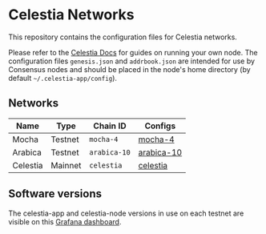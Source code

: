 # Celestia Networks

This repository contains the configuration files for Celestia networks.

Please refer to the [Celestia Docs](https://docs.celestia.org) for guides on running your own node. The configuration files `genesis.json` and `addrbook.json` are intended for use by Consensus nodes and should be placed in the node's home directory (by default `~/.celestia-app/config`).

## Networks

| Name     | Type    | Chain ID     | Configs                    |
|----------|---------|--------------|----------------------------|
| Mocha    | Testnet | `mocha-4`    | [mocha-4](./mocha-4)       |
| Arabica  | Testnet | `arabica-10` | [arabica-10](./arabica-10) |
| Celestia | Mainnet | `celestia`   | [celestia](./celestia)     |

## Software versions

The celestia-app and celestia-node versions in use on each testnet are visible on this [Grafana dashboard](https://celestia.grafana.net/public-dashboards/5d14d96e44f04664bb0c44267e5d645c).
